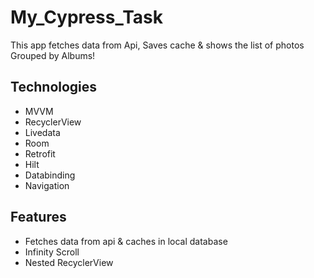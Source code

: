 # My_Cypress_Task
This app fetches data from Api, Saves cache & shows the list of photos Grouped by Albums!
 
## Technologies
- MVVM
- RecyclerView
- Livedata
- Room
- Retrofit
- Hilt
- Databinding
- Navigation

## Features
- Fetches data from api & caches in local database
- Infinity Scroll
- Nested RecyclerView

